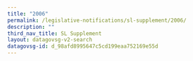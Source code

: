 ```yaml
---
title: "2006"
permalink: /legislative-notifications/sl-supplement/2006/
description: ""
third_nav_title: SL Supplement
layout: datagovsg-v2-search
datagovsg-id: d_98afd8995647c5cd199eaa752169e55d
---
```

